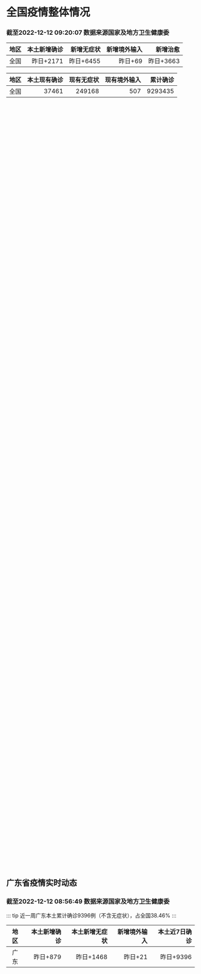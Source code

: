 
# 全国疫情整体情况
### 截至2022-12-12 09:20:07 数据来源国家及地方卫生健康委

|地区|本土新增确诊|新增无症状|新增境外输入|新增治愈|
|:--:|---:|---:|---:|---:|
|全国|昨日+2171|昨日+6455|昨日+69|昨日+3663|

|地区|本土现有确诊|现有无症状|现有境外输入|累计确诊|
|:--:|---:|---:|---:|---:|
|全国|37461|249168|507|9293435|

<ChinaMap :dataList="dataList" :title="title"/>

<div id="chinaDayModify" style="width:100%;height:500px;margin-bottom:10px;"></div>
<div id="chinaAddHistoryData" style="width:100%;height:500px;margin-bottom:10px;"></div>
<div id="chinaNowHistoryData" style="width:100%;height:500px;margin-bottom:10px;"></div>
<div id="chinaTotalHistoryData" style="width:100%;height:500px;margin-bottom:10px;"></div>


## 广东省疫情实时动态
### 截至2022-12-12 08:56:49 数据来源国家及地方卫生健康委

::: tip 近一周广东本土累计确诊9396例（不含无症状），占全国38.46%
:::

|地区|本土新增确诊|本土新增无症状|新增境外输入|本土近7日确诊|
|:--:|---:|---:|---:|---:|
|广东|昨日+879|昨日+1468|昨日+21|昨日+9396|

<div id="guangdongModify" style="width:100%;height:500px;margin-bottom:10px;"></div>
<div id="guangdongTotalHistory" style="width:100%;height:500px;margin-bottom:10px;"></div>
<div id="guangzhouModifyHistory" style="width:100%;height:500px;margin-bottom:10px;"></div>


<script>
import * as echarts from 'echarts'
export default {
  data(){
    return {
      title: '新增本土确诊',
      dataList: [{name: '台湾', value: 0, addList: []},{name: '香港', value: 0, addList: []},{name: '湖北', value: 4, addList: [{name: '武汉', num: 4},
]},{name: '上海', value: 11, addList: [{name: '未公布来源', num: 11},
]},{name: '广东', value: 879, addList: [{name: '广州', num: 432},
{name: '深圳', num: 81},
{name: '江门', num: 62},
{name: '潮州', num: 40},
{name: '湛江', num: 38},
]},{name: '吉林', value: 0, addList: []},{name: '北京', value: 528, addList: [{name: '未公布来源', num: 528},
]},{name: '四川', value: 96, addList: [{name: '未公布来源', num: 96},
]},{name: '海南', value: 207, addList: [{name: '海口', num: 60},
{name: '三亚', num: 23},
{name: '定安县', num: 20},
{name: '澄迈县', num: 15},
{name: '万宁', num: 12},
]},{name: '河南', value: 80, addList: [{name: '郑州', num: 80},
]},{name: '重庆', value: 101, addList: [{name: '未公布来源', num: 101},
]},{name: '内蒙古', value: 11, addList: [{name: '呼和浩特', num: 10},
{name: '鄂尔多斯', num: 1},
]},{name: '福建', value: 41, addList: [{name: '厦门', num: 19},
{name: '福州', num: 7},
{name: '三明', num: 5},
{name: '漳州', num: 2},
{name: '南平', num: 2},
]},{name: '浙江', value: 106, addList: [{name: '杭州', num: 93},
{name: '宁波', num: 7},
{name: '衢州', num: 2},
{name: '舟山', num: 2},
{name: '金华', num: 1},
]},{name: '陕西', value: 4, addList: [{name: '渭南', num: 4},
]},{name: '黑龙江', value: 13, addList: [{name: '哈尔滨', num: 4},
{name: '牡丹江', num: 4},
{name: '大兴安岭', num: 3},
{name: '佳木斯', num: 1},
{name: '鸡西', num: 1},
]},{name: '山西', value: 4, addList: [{name: '运城', num: 2},
{name: '吕梁', num: 1},
{name: '太原', num: 1},
]},{name: '云南', value: 19, addList: [{name: '昆明', num: 16},
{name: '未公布来源', num: 2},
{name: '大理', num: 1},
]},{name: '山东', value: 12, addList: [{name: '济南', num: 6},
{name: '淄博', num: 3},
{name: '青岛', num: 1},
{name: '滨州', num: 1},
{name: '东营', num: 1},
]},{name: '江苏', value: 10, addList: [{name: '南京', num: 7},
{name: '苏州', num: 3},
]},{name: '辽宁', value: 29, addList: [{name: '沈阳', num: 26},
{name: '大连', num: 2},
{name: '本溪', num: 1},
]},{name: '河北', value: 2, addList: [{name: '未公布来源', num: 2},
]},{name: '新疆', value: 0, addList: []},{name: '天津', value: 1, addList: [{name: '未公布来源', num: 1},
]},{name: '湖南', value: 7, addList: [{name: '未公布来源', num: 7},
]},{name: '广西', value: 2, addList: [{name: '未公布来源', num: 2},
]},{name: '贵州', value: 2, addList: [{name: '未公布来源', num: 2},
]},{name: '安徽', value: 1, addList: [{name: '安庆', num: 1},
]},{name: '甘肃', value: 0, addList: []},{name: '江西', value: 0, addList: []},{name: '西藏', value: 1, addList: [{name: '未公布来源', num: 1},
]},{name: '澳门', value: 0, addList: []},{name: '青海', value: 0, addList: []},{name: '宁夏', value: 0, addList: []},{name: '南海诸岛', value: 0, addList: []}]
    }
  },
  mounted () {
    const themeObj = {"color":["#2ec7c9","#b6a2de","#5ab1ef","#ffb980","#d87a80","#8d98b3","#e5cf0d","#97b552","#95706d","#dc69aa","#07a2a4","#9a7fd1","#588dd5","#f5994e","#c05050","#59678c","#c9ab00","#7eb00a","#6f5553","#c14089"],"backgroundColor":"rgba(0,0,0,0)","textStyle":{},"title":{"textStyle":{"color":"#008acd"},"subtextStyle":{"color":"#aaaaaa"}},"line":{"itemStyle":{"borderWidth":1},"lineStyle":{"width":2},"symbolSize":3,"symbol":"emptyCircle","smooth":true},"radar":{"itemStyle":{"borderWidth":1},"lineStyle":{"width":2},"symbolSize":3,"symbol":"emptyCircle","smooth":true},"bar":{"itemStyle":{"barBorderWidth":0,"barBorderColor":"#ccc"}},"pie":{"itemStyle":{"borderWidth":0,"borderColor":"#ccc"}},"scatter":{"itemStyle":{"borderWidth":0,"borderColor":"#ccc"}},"boxplot":{"itemStyle":{"borderWidth":0,"borderColor":"#ccc"}},"parallel":{"itemStyle":{"borderWidth":0,"borderColor":"#ccc"}},"sankey":{"itemStyle":{"borderWidth":0,"borderColor":"#ccc"}},"funnel":{"itemStyle":{"borderWidth":0,"borderColor":"#ccc"}},"gauge":{"itemStyle":{"borderWidth":0,"borderColor":"#ccc"}},"candlestick":{"itemStyle":{"color":"#d87a80","color0":"#2ec7c9","borderColor":"#d87a80","borderColor0":"#2ec7c9","borderWidth":1}},"graph":{"itemStyle":{"borderWidth":0,"borderColor":"#ccc"},"lineStyle":{"width":1,"color":"#aaaaaa"},"symbolSize":3,"symbol":"emptyCircle","smooth":true,"color":["#2ec7c9","#b6a2de","#5ab1ef","#ffb980","#d87a80","#8d98b3","#e5cf0d","#97b552","#95706d","#dc69aa","#07a2a4","#9a7fd1","#588dd5","#f5994e","#c05050","#59678c","#c9ab00","#7eb00a","#6f5553","#c14089"],"label":{"color":"#eeeeee"}},"map":{"itemStyle":{"areaColor":"#dddddd","borderColor":"#eeeeee","borderWidth":0.5},"label":{"color":"#d87a80"},"emphasis":{"itemStyle":{"areaColor":"rgba(254,153,78,1)","borderColor":"#444","borderWidth":1},"label":{"color":"rgb(100,0,0)"}}},"geo":{"itemStyle":{"areaColor":"#dddddd","borderColor":"#eeeeee","borderWidth":0.5},"label":{"color":"#d87a80"},"emphasis":{"itemStyle":{"areaColor":"rgba(254,153,78,1)","borderColor":"#444","borderWidth":1},"label":{"color":"rgb(100,0,0)"}}},"categoryAxis":{"axisLine":{"show":true,"lineStyle":{"color":"#008acd"}},"axisTick":{"show":true,"lineStyle":{"color":"#333"}},"axisLabel":{"show":true,"color":"#333"},"splitLine":{"show":false,"lineStyle":{"color":["#eee"]}},"splitArea":{"show":false,"areaStyle":{"color":["rgba(250,250,250,0.3)","rgba(200,200,200,0.3)"]}}},"valueAxis":{"axisLine":{"show":true,"lineStyle":{"color":"#008acd"}},"axisTick":{"show":true,"lineStyle":{"color":"#333"}},"axisLabel":{"show":true,"color":"#333"},"splitLine":{"show":true,"lineStyle":{"color":["#eee"]}},"splitArea":{"show":true,"areaStyle":{"color":["rgba(250,250,250,0.3)","rgba(200,200,200,0.3)"]}}},"logAxis":{"axisLine":{"show":true,"lineStyle":{"color":"#008acd"}},"axisTick":{"show":true,"lineStyle":{"color":"#333"}},"axisLabel":{"show":true,"color":"#333"},"splitLine":{"show":true,"lineStyle":{"color":["#eee"]}},"splitArea":{"show":true,"areaStyle":{"color":["rgba(250,250,250,0.3)","rgba(200,200,200,0.3)"]}}},"timeAxis":{"axisLine":{"show":true,"lineStyle":{"color":"#008acd"}},"axisTick":{"show":true,"lineStyle":{"color":"#333"}},"axisLabel":{"show":true,"color":"#333"},"splitLine":{"show":true,"lineStyle":{"color":["#eee"]}},"splitArea":{"show":false,"areaStyle":{"color":["rgba(250,250,250,0.3)","rgba(200,200,200,0.3)"]}}},"toolbox":{"iconStyle":{"borderColor":"#2ec7c9"},"emphasis":{"iconStyle":{"borderColor":"#18a4a6"}}},"legend":{"textStyle":{"color":"#333333"}},"tooltip":{"axisPointer":{"lineStyle":{"color":"#008acd","width":"1"},"crossStyle":{"color":"#008acd","width":"1"}}},"timeline":{"lineStyle":{"color":"#008acd","width":1},"itemStyle":{"color":"#008acd","borderWidth":1},"controlStyle":{"color":"#008acd","borderColor":"#008acd","borderWidth":0.5},"checkpointStyle":{"color":"#2ec7c9","borderColor":"#2ec7c9"},"label":{"color":"#008acd"},"emphasis":{"itemStyle":{"color":"#a9334c"},"controlStyle":{"color":"#008acd","borderColor":"#008acd","borderWidth":0.5},"label":{"color":"#008acd"}}},"visualMap":{"color":["#5ab1ef","#e0ffff"]},"dataZoom":{"backgroundColor":"rgba(47,69,84,0)","dataBackgroundColor":"#efefff","fillerColor":"rgba(182,162,222,0.2)","handleColor":"#008acd","handleSize":"100%","textStyle":{"color":"#333333"}},"markPoint":{"label":{"color":"#eeeeee"},"emphasis":{"label":{"color":"#eeeeee"}}}}

    echarts.registerTheme('dark', (themeObj))

    this.chartChDay = echarts.init(document.getElementById("chinaDayModify"), "dark")
,this.chartChAdd = echarts.init(document.getElementById("chinaAddHistoryData"), "dark")
,this.chartChNow = echarts.init(document.getElementById("chinaNowHistoryData"), "dark")
,this.chartChTotal = echarts.init(document.getElementById("chinaTotalHistoryData"), "dark")
,this.chartGdMod = echarts.init(document.getElementById("guangdongModify"), "dark")
,this.chartGdTotal = echarts.init(document.getElementById("guangdongTotalHistory"), "dark")
,this.chartGzMod = echarts.init(document.getElementById("guangzhouModifyHistory"), "dark")


    const option_gd_mod = {
      title: {
        text: '广东疫情新增趋势（人）'
      },
      tooltip: {
        trigger: 'axis',
        axisPointer: {
          type: 'cross',
          label: {
            backgroundColor: '#6a7985'
          }
        }
      },
      legend: {
        top: 20,
        data: [{name: '本土新增确诊',icon: 'rect'}, {name: '本土新增无症状',icon: 'rect'},{name: '新增境外输入',icon: 'rect'}]
      },
      grid: {
        left: '3%',
        right: '4%',
        bottom: '3%',
        containLabel: true
      },
      toolbox: {
        feature: {
          saveAsImage: {}
        }
      },
      xAxis: {
        type: 'category',
        boundaryGap: false,
        data: ["10.14","10.15","10.16","10.17","10.18","10.19","10.20","10.21","10.22","10.23","10.24","10.25","10.26","10.27","10.28","10.29","10.30","10.31","11.01","11.02","11.03","11.04","11.05","11.06","11.07","11.08","11.09","11.10","11.11","11.12","11.13","11.14","11.15","11.16","11.17","11.18","11.19","11.20","11.21","11.22","11.23","11.24","11.25","11.26","11.27","11.28","11.29","11.30","12.01","12.02","12.03","12.04","12.05","12.06","12.07","12.08","12.09","12.10","12.11",]
      },
      yAxis: {
        type: 'value'
      },
      series: [
        {
          name: '本土新增确诊',
          type: 'line',
          areaStyle: {},
          emphasis: {
            focus: 'series'
          },
          data: [60,35,23,36,50,26,27,19,32,23,33,45,15,27,63,83,291,242,125,103,195,219,252,224,319,592,500,546,760,727,707,586,564,1246,1338,1102,1157,984,781,860,1791,892,991,1386,1347,1168,1518,1599,1782,1666,1868,1686,2120,1719,1437,1391,1115,735,879,]
        },
        {
          name: '本土新增无症状',
          type: 'line',
          areaStyle: {},
          emphasis: {
            focus: 'series'
          },
          data: [29,29,38,61,48,58,62,74,59,70,62,67,84,88,136,195,468,458,298,356,470,669,1330,1882,2330,2611,2507,2461,2996,3541,3941,5047,6215,8576,9110,8535,8381,8101,8241,7951,7505,7584,7405,7705,7761,7725,7236,6315,6010,5053,4785,4816,3421,3200,2713,1989,1819,1791,1468,]
        },
        {
          name: '新增境外输入',
          type: 'line',
          areaStyle: {},
          emphasis: {
            focus: 'series'
          },
          data: [24,18,18,11,12,14,25,17,9,19,12,6,5,11,14,14,8,7,10,12,13,9,21,10,12,16,14,23,9,15,19,19,24,10,20,13,21,38,35,23,19,23,25,23,24,19,11,12,16,12,14,17,15,15,14,12,10,27,21,]
        }
      ]
    };

    const option_gd_total = {
      title: {
        text: '广东疫情概览（人）'
      },
      tooltip: {
        trigger: 'axis',
        axisPointer: {
          type: 'cross',
          label: {
            backgroundColor: '#6a7985'
          }
        }
      },
      legend: {
        top: 20,
        data: [{name: '累计确诊',icon: 'rect'},{name: '累计治愈',icon: 'rect'}]
      },
      grid: {
        left: '3%',
        right: '4%',
        bottom: '3%',
        containLabel: true
      },
      toolbox: {
        feature: {
          saveAsImage: {}
        }
      },
      xAxis: {
        type: 'category',
        boundaryGap: false,
        data: ["10.14","10.15","10.16","10.17","10.18","10.19","10.20","10.21","10.22","10.23","10.24","10.25","10.26","10.27","10.28","10.29","10.30","10.31","11.01","11.02","11.03","11.04","11.05","11.06","11.07","11.08","11.09","11.10","11.11","11.12","11.13","11.14","11.15","11.16","11.17","11.18","11.19","11.20","11.21","11.22","11.23","11.24","11.25","11.26","11.27","11.28","11.29","11.30","12.01","12.02","12.03","12.04","12.05","12.06","12.07","12.08","12.09","12.10","12.11",]
      },
      yAxis: {
        type: 'value'
      },
      series: [
        {
          name: '累计确诊',
          type: 'line',
          areaStyle: {},
          emphasis: {
            focus: 'series'
          },
          data: [10843,10896,10947,10994,11056,11106,11138,11174,11215,11257,11302,11353,11373,11411,11488,11585,11884,12133,12268,12383,12591,12819,13092,13336,13657,14264,14779,15348,16117,16859,17585,18190,18778,20034,21392,22507,23685,24707,25523,26406,28216,29131,30147,31556,32927,34114,35643,37254,38666,40344,42226,43929,46450,48187,49638,51041,52166,52928,53828,]
        },
        {
          name: '累计治愈',
          type: 'line',
          areaStyle: {},
          emphasis: {
            focus: 'series'
          },
          data: [10127,10127,10178,10239,10298,10298,10298,10298,10298,10298,10298,10298,10298,10298,10298,10298,10298,10298,10298,10298,10298,10298,10298,10298,10298,11470,11470,11470,11470,11470,11470,11470,11470,11470,11470,11470,11470,11470,11470,11470,11470,11470,11470,11470,11470,11470,22472,22472,24794,24794,24794,24794,24794,24794,24794,24794,24794,24794,24794,]
        }
      ]
    };

    const option_gz_mod = {
      title: {
        text: '广州疫情新增趋势（人）'
      },
      tooltip: {
        trigger: 'axis',
        axisPointer: {
          type: 'cross',
          label: {
            backgroundColor: '#6a7985'
          }
        }
      },
      legend: {
        top: 20,
        data: [{name: '本土新增确诊',icon: 'rect'},{name: '本土新增无症状',icon: 'rect'}]
      },
      grid: {
        left: '3%',
        right: '4%',
        bottom: '3%',
        containLabel: true
      },
      toolbox: {
        feature: {
          saveAsImage: {}
        }
      },
      xAxis: {
        type: 'category',
        boundaryGap: false,
        data: ["1014","1015","1016","1017","1018","1019","1020","1021","1022","1023","1024","1025","1026","1027","1028","1029","1030","1031","1101","1102","1103","1104","1105","1106","1107","1108","1109","1110","1111","1112","1113","1114","1115","1116","1117","1118","1119","1120","1121","1122","1123","1124","1125","1126","1127","1128","1129","1130","1201","1202","1203","1204","1205","1206","1207","1208","1209","1210","1211",]
      },
      yAxis: {
        type: 'value'
      },
      series: [
        {
          name: '本土新增确诊',
          type: 'line',
          areaStyle: {},
          emphasis: {
            focus: 'series'
          },
          data: [23,20,3,16,22,6,10,12,18,16,22,27,11,19,54,66,232,190,85,83,149,168,183,158,232,478,423,466,694,662,656,552,509,1189,1241,983,1050,882,681,722,1645,734,824,1177,1129,959,1236,1313,1468,1201,1197,1044,1505,1233,1042,968,591,286,432,]
        },
        {
          name: '本土新增无症状',
          type: 'line',
          areaStyle: {},
          emphasis: {
            focus: 'series'
          },
          data: [8,16,27,43,31,44,46,46,39,53,43,46,39,46,85,125,295,289,253,323,430,635,1259,1813,2263,2546,2430,2358,2921,3464,3876,4977,6138,8486,8989,8444,8234,7885,7957,7735,7192,7267,7058,7266,7166,6993,6454,5629,5185,4096,3771,3663,2262,2090,1640,1005,804,817,599,]
        }
      ]
    };

    const option_ch_day  = {
      series: [
        {
          type: 'treemap',
          data: [
            {
              name: '本土新增确诊昨日+2171',
              value: 2171,
            },
            {
              name: '新增无症状昨日+6455',
              value: 6455,
            },
            {
              name: '新增境外输入昨日+69',
              value: 69,
            },
            {
              name: '新增治愈昨日+3663',
              value: 3663,
            },
          ]
        }
      ]
    };

    const option_ch_add = {
      title: {
        text: '新增疫情整体走势'
      },
      tooltip: {
        trigger: 'axis',
        axisPointer: {
          type: 'cross',
          label: {
            backgroundColor: '#6a7985'
          }
        }
      },
      legend: {
        top: 20,
        data: [{name: '本土确诊',icon: 'rect'}, {name: '无症状感染',icon: 'rect'},{name: '新增境外输入',icon: 'rect'}]
      },
      grid: {
        left: '3%',
        right: '4%',
        bottom: '3%',
        containLabel: true
      },
      toolbox: {
        feature: {
          saveAsImage: {}
        }
      },
      xAxis: {
        type: 'category',
        boundaryGap: false,
        data: ["10.12","10.13","10.14","10.15","10.16","10.17","10.18","10.19","10.20","10.21","10.22","10.23","10.24","10.25","10.26","10.27","10.28","10.29","10.30","10.31","11.01","11.02","11.03","11.04","11.05","11.06","11.07","11.08","11.09","11.10","11.11","11.12","11.13","11.14","11.15","11.16","11.17","11.18","11.19","11.20","11.21","11.22","11.23","11.24","11.25","11.26","11.27","11.28","11.29","11.30","12.01","12.02","12.03","12.04","12.05","12.06","12.07","12.08","12.09","12.10","12.11",]
      },
      yAxis: {
        type: 'value'
      },
      series: [
        {
          name: '本土确诊',
          type: 'line',
          areaStyle: {},
          emphasis: {
            focus: 'series'
          },
          data: [322,249,291,174,182,208,204,164,158,159,155,173,205,297,193,214,324,353,479,498,409,531,704,596,526,535,843,1294,1133,1150,1452,1675,1747,1621,1568,2328,2276,2055,2204,2277,2145,2641,3927,3041,3405,3648,3748,3561,4236,4080,4233,3933,4168,4247,4988,4351,4031,3588,3034,2270,2171,]
        },
        {
          name: '无症状感染',
          type: 'line',
          areaStyle: {},
          emphasis: {
            focus: 'series'
          },
          data: [1154,1010,900,668,534,587,630,643,638,658,683,751,875,944,924,1123,1153,1566,2220,2221,2346,2669,3167,3063,3894,4961,6632,6882,7691,9385,10351,13086,14325,16151,18491,20804,22853,22208,22011,24547,25754,26242,27517,29654,31504,35858,36304,34860,33376,31720,30539,28894,27433,25477,22859,20764,17134,13004,10551,8327,6455,]
        },
        {
          name: '新增境外输入',
          type: 'line',
          areaStyle: {},
          emphasis: {
            focus: 'series'
          },
          data: [50,64,70,70,63,42,43,47,56,56,52,48,41,41,38,48,53,48,42,49,56,50,53,61,62,34,47,52,52,59,52,36,47,40,55,60,86,82,63,88,80,78,83,62,69,61,74,63,52,70,45,55,45,71,58,58,48,49,48,68,69,]
        }
      ]
    };

    const option_ch_now = {
      title: {
        text: '现有疫情整体走势'
      },
      tooltip: {
        trigger: 'axis',
        axisPointer: {
          type: 'cross',
          label: {
            backgroundColor: '#6a7985'
          }
        }
      },
      legend: {
        top: 20,
        data: [{name: '本土确诊',icon: 'rect'}, {name: '无症状感染',icon: 'rect'},{name: '新增境外输入',icon: 'rect'}]
      },
      grid: {
        left: '3%',
        right: '4%',
        bottom: '3%',
        containLabel: true
      },
      toolbox: {
        feature: {
          saveAsImage: {}
        }
      },
      xAxis: {
        type: 'category',
        boundaryGap: false,
        data: ["10.12","10.13","10.14","10.15","10.16","10.17","10.18","10.19","10.20","10.21","10.22","10.23","10.24","10.25","10.26","10.27","10.28","10.29","10.30","10.31","11.01","11.02","11.03","11.04","11.05","11.06","11.07","11.08","11.09","11.10","11.11","11.12","11.13","11.14","11.15","11.16","11.17","11.18","11.19","11.20","11.21","11.22","11.23","11.24","11.25","11.26","11.27","11.28","11.29","11.30","12.01","12.02","12.03","12.04","12.05","12.06","12.07","12.08","12.09","12.10","12.11",]
      },
      yAxis: {
        type: 'value'
      },
      series: [
        {
          name: '本土确诊',
          type: 'line',
          areaStyle: {},
          emphasis: {
            focus: 'series'
          },
          data: [3779,3824,3906,3854,3808,3777,3677,3595,3529,3362,3245,3179,3062,3127,3104,3107,3252,3440,3751,4101,4324,4641,5070,5473,5792,6113,6742,7801,8635,9385,10387,11647,12855,13935,14820,16631,17901,19102,20202,21550,22606,23923,26090,27429,28985,30646,32348,33190,34851,36571,38012,38648,39571,40008,41882,42366,42724,42640,41065,38903,37461,]
        },
        {
          name: '无症状感染',
          type: 'line',
          areaStyle: {},
          emphasis: {
            focus: 'series'
          },
          data: [618,632,657,650,655,636,635,623,624,624,629,605,592,578,562,551,549,547,527,537,530,523,527,530,532,504,502,512,520,530,532,528,534,538,525,541,576,607,627,660,690,707,723,735,760,764,781,777,765,776,736,710,657,625,599,589,542,518,494,488,507,]
        },
        {
          name: '新增境外输入',
          type: 'line',
          areaStyle: {},
          emphasis: {
            focus: 'series'
          },
          data: [13455,13998,14442,14606,14679,14750,14715,14774,14658,14360,14193,14094,14026,14399,14475,14817,15140,15931,17538,19036,20631,22423,24734,26924,30018,34158,39861,45493,51292,59141,67715,79170,91603,105362,120524,136643,154412,172048,188616,207376,226934,245895,264312,281195,299495,318626,340796,360424,375154,386771,394333,394150,389264,382512,369357,354890,340392,320318,294934,272508,249168,]
        }
      ]
    };

    const option_ch_total = {
      title: {
        text: '累计疫情整体走势'
      },
      tooltip: {
        trigger: 'axis',
        axisPointer: {
          type: 'cross',
          label: {
            backgroundColor: '#6a7985'
          }
        }
      },
      legend: {
        top: 20,
        data: [{name: '确诊(含港澳台)', con: 'rect'}, {name: '死亡(含港澳台)',icon: 'rect'}]
      },
      grid: {
        left: '3%',
        right: '4%',
        bottom: '3%',
        containLabel: true
      },
      toolbox: {
        feature: {
          saveAsImage: {}
        }
      },
      xAxis: {
        type: 'category',
        boundaryGap: false,
        data: ["10.12","10.13","10.14","10.15","10.16","10.17","10.18","10.19","10.20","10.21","10.22","10.23","10.24","10.25","10.26","10.27","10.28","10.29","10.30","10.31","11.01","11.02","11.03","11.04","11.05","11.06","11.07","11.08","11.09","11.10","11.11","11.12","11.13","11.14","11.15","11.16","11.17","11.18","11.19","11.20","11.21","11.22","11.23","11.24","11.25","11.26","11.27","11.28","11.29","11.30","12.01","12.02","12.03","12.04","12.05","12.06","12.07","12.08","12.09","12.10","12.11",]
      },
      yAxis: {
        type: 'value'
      },
      series: [
        {
          name: '确诊(含港澳台)',
          type: 'line',
          areaStyle: {},
          emphasis: {
            focus: 'series'
          },
          data: [7621171,7621171,7778306,7822739,7865269,7895059,7895059,7895059,8026778,8064765,8101522,8137786,8137786,8137786,8246496,8283181,8318921,8352484,8385213,8409023,8444367,8478830,8510115,8538758,8565587,8591083,8609153,8635852,8662662,8686925,8709454,8731122,8752310,8771347,8792321,8818365,8841863,8862956,8882454,8901981,8917011,8938818,8961750,8981987,9000592,9018455,9036539,9051741,9074256,9074256,9074256,9074256,9074256,9074256,9190921,9212751,9212751,9212751,9212751,9293435,9293435,]
        },
        {
          name: '死亡(含港澳台)',
          type: 'line',
          areaStyle: {},
          emphasis: {
            focus: 'series'
          },
          data: [26823,26823,26823,26823,26823,26823,26823,26823,26823,26823,26823,26823,26823,26823,26823,26823,26823,26823,26823,26823,26823,26823,26823,26823,26823,26823,28900,28939,28939,28939,28939,28939,28939,28939,28939,28939,28939,28939,28939,28939,28939,28939,28939,28939,28939,28939,28939,28939,28939,28939,28939,28939,28939,28939,28939,28939,28939,28939,28939,28939,28939,]
        }
      ]
    };

    this.chartGdMod.setOption(option_gd_mod);
    this.chartGdTotal.setOption(option_gd_total);
    this.chartGzMod.setOption(option_gz_mod);
    this.chartChDay.setOption(option_ch_day);
    this.chartChAdd.setOption(option_ch_add);
    this.chartChNow.setOption(option_ch_now);
    this.chartChTotal.setOption(option_ch_total);

    window.onresize = () => {
      this.chartGdMod.resize()
      this.chartGdTotal.resize()
      this.chartGzMod.resize()
      this.chartChDay.resize()
      this.chartChAdd.resize()
      this.chartChNow.resize()
      this.chartChTotal.resize()
    }
  }
}
</script>

## 广东省各地区疫情情况

::: danger 589个中高风险地区
:::

|地区|本土新增确诊|本土新增无症状|本土近7日确诊|中高风险地区|
|:--:|---:|---:|---:|---:|
|广州|+432|+599|+6057|+292|
|深圳|+81|+39|+579|+69|
|江门|+62|+38|+292|0|
|潮州|+40|+3|+255|0|
|湛江|+38|+8|+335|+4|
|阳江|+33|+11|+227|+1|
|惠州|+31|+45|+208|+18|
|佛山|+29|+65|+163|0|
|韶关|+22|+75|+157|+5|
|中山|+21|+6|+248|+3|
|珠海|+19|+18|+161|0|
|汕头|+15|+13|+101|0|
|东莞|+14|+91|+40|+11|
|梅州|+13|+66|+32|0|
|河源|+13|+29|+48|+1|
|云浮|+6|+2|+156|0|
|清远|+3|+80|+95|+5|
|肇庆|+3|+45|+42|0|
|茂名|+3|+28|+185|+12|
|汕尾|+1|+111|+5|0|
|揭阳|0|+95|+1|0|


## 广东疫情热点动态

  
### 12-12 08:41
::: tip 12月11日深圳新增81例确诊和39例无症状感染者
12月11日0-24时，深圳新增本土新冠肺炎确诊病例81例（宝安区21例、大鹏新区2例、福田区4例、龙岗区48例、南山区1例、坪山区1例、盐田区4例）；



新增本土新冠病毒无症状感染者39例（宝安...

深圳卫健委

[阅读全文](https://mp.weixin.qq.com/s?__biz=MzIxNDA0MTExMg%3D%3D&mid=2652206592&idx=1&sn=7b407d5db1154d02325eba9a5705dfae&chksm=8c4c4177bb3bc861c597832a9e0d4ef535ba57ad52a0322d15e2973d69aed17884e4f70f7abe&mpshare=1&scene=1&srcid=12125Ndxug7WM3g4pLPH5BX7&sharer_sharetime=1670806015036&sharer_shareid=20e33aa564e857bfdc5733034f4f2915&version=4.0.20.6009&platform=win#rd)
:::

### 12-12 08:40
::: tip 2022年12月12日广东省新冠肺炎疫情情况
2022年12月12日广东省新冠肺炎疫情情况12月11日0-24时，全省新增本土确诊病例843例（广州414例，深圳81例，珠海19例，汕头15例，佛山29例，韶关21例，河源13例，梅州13例，惠州...

信息来源：成都商报红星新闻

[阅读全文](https://h5.baike.qq.com/mobile/landing.html?docid=20221212A00YCA00&isNews=1&adtag=wxjk.yqssc.yqdt)
:::

### 12-12 08:40
::: tip 2022年12月12日广东省新冠肺炎疫情情况
                                                        　　12月11日0-24时，全省新增本土确诊病例843例（广州414例，深圳81例，珠海...

信息来源：广东省卫生健康委员会

[阅读全文](https://h5.baike.qq.com/mobile/landing.html?docid=WJW20221212XT6W23NK&isNews=1&adtag=wxjk.yqssc.yqdt)
:::

### 12-11 22:25
::: tip 深圳取消抵深人员疫情核查防控措施，记者实探高铁站点
文、图/羊城晚报全媒体记者 郑明达 李天军12月11日上午，深圳卫健委发布消息称，自12月11日开始，不再对来（返）深人员采取疫情核查防控措施。当天下午，羊城晚报全媒体记者前往深圳北站和福田站等高铁站...

信息来源：羊城派

[阅读全文](https://h5.baike.qq.com/mobile/landing.html?docid=20221211A079O800&isNews=1&adtag=wxjk.yqssc.yqdt)
:::

### 12-11 22:02
::: tip 12月10日，汕尾市新冠肺炎疫情新增1例确诊病例和81例无症状感染者
  12月10日，汕尾市新增1例确诊病例和81例无症状感染者。  其中，城区报告37例（主动检测发现2例、居家隔离发现17例、集中隔离发现2例、密接筛查发现2例、闭环管理重点人员筛查发现10例、非闭环...

信息来源：南方PLUS

[阅读全文](https://h5.baike.qq.com/mobile/landing.html?docid=20221211A073L400&isNews=1&adtag=wxjk.yqssc.yqdt)
:::

### 12-11 18:14
::: tip 新冠肺炎亚定点救治医院迎来新生命，母女平安
文/羊城晚报全媒体记者 薛仁政  通讯员 邱育纯 白恬图/受访者提供“生了，是个女孩！”近日，广州医科大学附属第三医院（以下简称“广医三院”）黄埔院区内，一位新冠病毒孕产妇感染者在医护人员的护航下，平...

信息来源：羊城派

[阅读全文](https://h5.baike.qq.com/mobile/landing.html?docid=20221211A0571L00&isNews=1&adtag=wxjk.yqssc.yqdt)
:::

### 12-11 17:55
::: tip 北京中医药大学深圳医院（龙岗）推出居家防疫中医药方
在优化疫情防控措施下，每位市民都要做好自身健康的第一责任人。北京中医药大学深圳医院（龙岗）依据深圳气候特点、季节变换以及新型冠状病毒肺炎疫情变化情况，汇聚广东省中西医结合学会传染病专委会及省市名中医智...

信息来源：深圳特区报

[阅读全文](https://h5.baike.qq.com/mobile/landing.html?docid=20221211A050F800&isNews=1&adtag=wxjk.yqssc.yqdt)
:::

### 12-11 15:32
::: tip 钟南山：感染新冠后何时才去医院，疫情峰值何时到来
感染新冠后何时才去医院就医？疫情峰值何时到来？未来变异株是变弱还是变强……12月9日，在钟南山院士团队媒体见面会上，中国工程院院士钟南山对这些问题进行了一一回应。    何时才就医    近期以来，国...

信息来源：第一财经

[阅读全文](https://h5.baike.qq.com/mobile/landing.html?docid=20221211A03WT100&isNews=1&adtag=wxjk.yqssc.yqdt)
:::

### 12-11 15:02
::: tip 得了新冠要去医院吗？哪些情况居家隔离？｜中山防疫热点解答
  12月起，中山市多个镇街便民核酸检测点暂停服务，医院调整增设愿检尽检自费采样区。12月9日，中山市新冠肺炎疫情防控指挥部办公室发布最新通告，提出了进一步优化完善疫情防控系列措施。  那么，当前，中...

信息来源：南方PLUS

[阅读全文](https://h5.baike.qq.com/mobile/landing.html?docid=20221211A03PGS00&isNews=1&adtag=wxjk.yqssc.yqdt)
:::

### 12-11 11:18
::: tip 2022年12月10日广州市新冠肺炎疫情情况！广州市疫情防控政策
2022年12月10日0时至24时，全市新增本土确诊病例264例（海珠区120例、越秀区41例、天河区29例、白云区21例、荔湾区19例、番禺区15例、黄埔区8例、增城区8例、花都区2例、从化区1例）...

广州卫健委

[阅读全文](https://mp.weixin.qq.com/s/UDJwRPe3CwKZ-1p7sqjTmQ)
:::


## 广州疫情热点动态

  
### 12-12 07:25
::: tip 12月13日0时起“通信行程卡”服务正式下线；今起广州高二高三恢复线下教学
【回眸！钟南山院士：与广州新闻发布共同走过的这三年】12月9日上午，在广州市新闻发布厅，共和国勋章获得者、中国工程院院士——钟南山及其团队一行，举行媒体见面会，整整100分钟，24个问题，全程作答，干...

广州日报

[阅读全文](https://view.inews.qq.com/a/20221212A00MXR00?uid=101705948131&chlid=_qqnews_custom_search_pictext#)
:::

### 12-12 09:04
::: tip 深圳多区宣布：启用！发热门诊名单公布
目前，深圳已在全市规范设置53家发热门诊（诊室），24小时开放。出现发热、咳嗽等症状的居民，如果有就诊需求，无论是否进行了核酸或抗原检测，以及检测结果如何，均可前往医疗机构发热门诊（诊室）就诊。...

深圳大件事

[阅读全文](https://mp.weixin.qq.com/s?__biz=MzA4NTczOTMzMQ%3D%3D&mid=2651406453&idx=2&sn=b32d735891375cb8ca284704e7425092&chksm=842eb259b3593b4f1e7706c972ea1a273aa668ac21903606734f5be121d7f88a24d3cf4bbdf1&mpshare=1&scene=1&srcid=1212Q6hqNMncOm4BvhrhHnEo&sharer_sharetime=1670809055892&sharer_shareid=d35647f873619e01ec6c2f6ddaa3a96d&version=4.0.20.6020&platform=win#rd)
:::

### 12-12 08:41
::: tip 12月11日深圳新增81例确诊和39例无症状感染者
12月11日0-24时，深圳新增本土新冠肺炎确诊病例81例（宝安区21例、大鹏新区2例、福田区4例、龙岗区48例、南山区1例、坪山区1例、盐田区4例）；



新增本土新冠病毒无症状感染者39例（宝安...

深圳卫健委

[阅读全文](https://mp.weixin.qq.com/s?__biz=MzIxNDA0MTExMg%3D%3D&mid=2652206592&idx=1&sn=7b407d5db1154d02325eba9a5705dfae&chksm=8c4c4177bb3bc861c597832a9e0d4ef535ba57ad52a0322d15e2973d69aed17884e4f70f7abe&mpshare=1&scene=1&srcid=12125Ndxug7WM3g4pLPH5BX7&sharer_sharetime=1670806015036&sharer_shareid=20e33aa564e857bfdc5733034f4f2915&version=4.0.20.6009&platform=win#rd)
:::

### 12-12 08:40
::: tip 2022年12月12日广东省新冠肺炎疫情情况
2022年12月12日广东省新冠肺炎疫情情况12月11日0-24时，全省新增本土确诊病例843例（广州414例，深圳81例，珠海19例，汕头15例，佛山29例，韶关21例，河源13例，梅州13例，惠州...

信息来源：成都商报红星新闻

[阅读全文](https://h5.baike.qq.com/mobile/landing.html?docid=20221212A00YCA00&isNews=1&adtag=wxjk.yqssc.yqdt)
:::

### 12-12 08:40
::: tip 2022年12月12日广东省新冠肺炎疫情情况
                                                        　　12月11日0-24时，全省新增本土确诊病例843例（广州414例，深圳81例，珠海...

信息来源：广东省卫生健康委员会

[阅读全文](https://h5.baike.qq.com/mobile/landing.html?docid=WJW20221212XT6W23NK&isNews=1&adtag=wxjk.yqssc.yqdt)
:::

### 12-11 22:25
::: tip 深圳取消抵深人员疫情核查防控措施，记者实探高铁站点
文、图/羊城晚报全媒体记者 郑明达 李天军12月11日上午，深圳卫健委发布消息称，自12月11日开始，不再对来（返）深人员采取疫情核查防控措施。当天下午，羊城晚报全媒体记者前往深圳北站和福田站等高铁站...

信息来源：羊城派

[阅读全文](https://h5.baike.qq.com/mobile/landing.html?docid=20221211A079O800&isNews=1&adtag=wxjk.yqssc.yqdt)
:::

### 12-11 22:02
::: tip 12月10日，汕尾市新冠肺炎疫情新增1例确诊病例和81例无症状感染者
  12月10日，汕尾市新增1例确诊病例和81例无症状感染者。  其中，城区报告37例（主动检测发现2例、居家隔离发现17例、集中隔离发现2例、密接筛查发现2例、闭环管理重点人员筛查发现10例、非闭环...

信息来源：南方PLUS

[阅读全文](https://h5.baike.qq.com/mobile/landing.html?docid=20221211A073L400&isNews=1&adtag=wxjk.yqssc.yqdt)
:::

### 12-11 18:14
::: tip 新冠肺炎亚定点救治医院迎来新生命，母女平安
文/羊城晚报全媒体记者 薛仁政  通讯员 邱育纯 白恬图/受访者提供“生了，是个女孩！”近日，广州医科大学附属第三医院（以下简称“广医三院”）黄埔院区内，一位新冠病毒孕产妇感染者在医护人员的护航下，平...

信息来源：羊城派

[阅读全文](https://h5.baike.qq.com/mobile/landing.html?docid=20221211A0571L00&isNews=1&adtag=wxjk.yqssc.yqdt)
:::

### 12-11 17:55
::: tip 北京中医药大学深圳医院（龙岗）推出居家防疫中医药方
在优化疫情防控措施下，每位市民都要做好自身健康的第一责任人。北京中医药大学深圳医院（龙岗）依据深圳气候特点、季节变换以及新型冠状病毒肺炎疫情变化情况，汇聚广东省中西医结合学会传染病专委会及省市名中医智...

信息来源：深圳特区报

[阅读全文](https://h5.baike.qq.com/mobile/landing.html?docid=20221211A050F800&isNews=1&adtag=wxjk.yqssc.yqdt)
:::

### 12-11 15:32
::: tip 钟南山：感染新冠后何时才去医院，疫情峰值何时到来
感染新冠后何时才去医院就医？疫情峰值何时到来？未来变异株是变弱还是变强……12月9日，在钟南山院士团队媒体见面会上，中国工程院院士钟南山对这些问题进行了一一回应。    何时才就医    近期以来，国...

信息来源：第一财经

[阅读全文](https://h5.baike.qq.com/mobile/landing.html?docid=20221211A03WT100&isNews=1&adtag=wxjk.yqssc.yqdt)
:::

